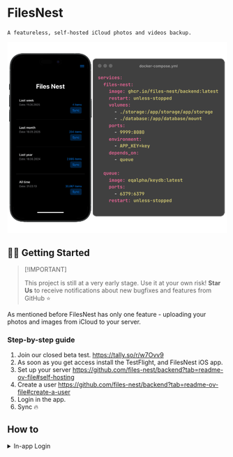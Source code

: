 # FilesNest

`A featureless, self-hosted iCloud photos and videos backup.`

![hero](images/main.png)

## 👋🏻 Getting Started

> \[!IMPORTANT]
>
> This project is still at a very early stage. Use it at your own risk! **Star Us** to receive notifications about new bugfixes and features from GitHub ⭐️

As mentioned before FilesNest has only one feature - uploading your photos and images from iCloud to your server.

### Step-by-step guide

1. Join our closed beta test.
https://tally.so/r/w7Ovv9
2. As soon as you get access install the TestFlight, and FilesNest iOS app.
3. Set up your server https://github.com/files-nest/backend?tab=readme-ov-file#self-hosting
4. Create a user https://github.com/files-nest/backend?tab=readme-ov-file#create-a-user
5. Login in the app.
6. Sync 🔥

## How to

<details>
<summary>In-app Login</summary>

1. Enter your server URL
2. Enter your email and password
3. Success 🎉

![enter-url](images/enter-url.png)
![email-password](images/email-password.png)
![success](images/success.png)

</details>
